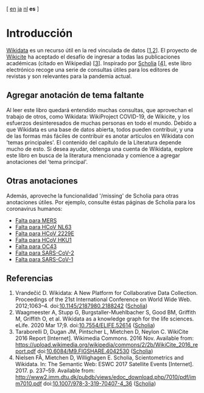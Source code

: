 [ [en](../intro.md) [ja](../ja/intro.md) [nl](../nl/intro.md) **es**  ]

# Introducción

[Wikidata](https://wikidata.org/) es un recurso útil en la red vinculada de datos [<a href="#citeref1">1</a>,<a href="#citeref2">2</a>].
El proyecto de [Wikicite](http://wikicite.org/) ha aceptado el desafío de ingresar a todas las publicaciones académicas (citado en Wikipedia) [<a href="#citeref3">3</a>]. Inspirado por
[Scholia](https://tools.wmflabs.org/scholia/) [<a href="#citeref4">4</a>], este libro electrónico recoge una serie de consultas útiles para los editores de revistas y son relevantes para la pandemia actual.

## Agregar anotación de tema faltante

Al leer este libro quedará entendido muchas consultas, que aprovechan el trabajo de otros, como Wikidata: WikiProject COVID-19, de Wikicite, y los esfuerzos desinteresados de muchas personas en todo el mundo. Debido a que Wikidata es una base de datos abierta, todos pueden contribuir, y una de las formas más fáciles de contribuir es anotar artículos en Wikidata con 'temas principales'. El contenido del capítulo de la Literatura depende mucho de esto. Si desea ayudar, obtenga una cuenta de Wikidata, explore este libro en busca de la literatura mencionada y comience a agregar anotaciones del 'tema principal'.

## Otras anotaciones

Además, aproveche la funcionalidad '/missing' de Scholia para otras anotaciones útiles. Por ejemplo, consulte éstas páginas de Scholia para los coronavirus humanos:

* [Falta para MERS](https://tools.wmflabs.org/scholia/topic/Q4902157/missing)
* [Falta para HCoV NL63](https://tools.wmflabs.org/scholia/topic/Q8351095/missing)
* [Falta para HCoV 2229E](https://tools.wmflabs.org/scholia/topic/Q16983356/missing)
* [Falta para HCoV HKU1](https://tools.wmflabs.org/scholia/topic/Q16983360/missing)
* [Falta para OC43](https://tools.wmflabs.org/scholia/topic/Q16991954/missing)
* [Falta para SARS-CoV-2](https://tools.wmflabs.org/scholia/topic/Q82069695/missing)
* [Falta para SARS-CoV-1](https://tools.wmflabs.org/scholia/topic/Q85438966/missing)

## Referencias

1. <a name="citeref1"></a>Vrandečić D. Wikidata: A New Platform for Collaborative Data Collection. Proceedings of the 21st International Conference on World Wide Web. 2012;1063–4.  doi:[10.1145/2187980.2188242](https://doi.org/10.1145/2187980.2188242) ([Scholia](https://tools.wmflabs.org/scholia/doi/10.1145/2187980.2188242))
2. <a name="citeref2"></a>Waagmeester A, Stupp G, Burgstaller-Muehlbacher S, Good BM, Griffith M, Griffith O, et al. Wikidata as a knowledge graph for the life sciences. eLife. 2020 Mar 17;9.  doi:[10.7554/ELIFE.52614](https://doi.org/10.7554/ELIFE.52614) ([Scholia](https://tools.wmflabs.org/scholia/doi/10.7554/ELIFE.52614))
3. <a name="citeref3"></a>Taraborelli D, Dugan JM, Pintscher L, Mietchen D, Neylon C. WikiCite 2016 Report [Internet]. Wikimedia Commons. 2016 Nov. Available from: https://upload.wikimedia.org/wikipedia/commons/2/2b/WikiCite_2016_report.pdf doi:[10.6084/M9.FIGSHARE.4042530](https://doi.org/10.6084/M9.FIGSHARE.4042530) ([Scholia](https://tools.wmflabs.org/scholia/doi/10.6084/M9.FIGSHARE.4042530))
4. <a name="citeref4"></a>Nielsen FÅ, Mietchen D, Willighagen E. Scholia, Scientometrics and Wikidata. In: The Semantic Web: ESWC 2017 Satellite Events [Internet]. 2017. p. 237–59. Available from: http://www2.imm.dtu.dk/pubdb/views/edoc_download.php/7010/pdf/imm7010.pdf doi:[10.1007/978-3-319-70407-4_36](https://doi.org/10.1007/978-3-319-70407-4_36) ([Scholia](https://tools.wmflabs.org/scholia/doi/10.1007/978-3-319-70407-4_36))

